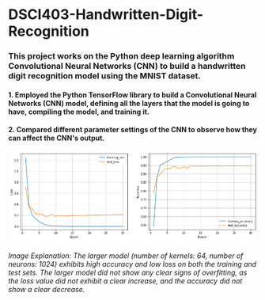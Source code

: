 # DSCI403-Handwritten-Digit-Recognition

### This project works on the Python deep learning algorithm Convolutional Neural Networks (CNN) to build a handwritten digit recognition model using the MNIST dataset.

#### 1. Employed the Python TensorFlow library to build a Convolutional Neural Networks (CNN) model, defining all the layers that the model is going to have, compiling the model, and training it.

#### 2. Compared different parameter settings of the CNN to observe how they can affect the CNN's output.

![image](https://github.com/pingzhang1004/DSCI403-Handwritten-Digit-Recognition/blob/main/CNN_Epoch.png)

###### Image Explanation: The larger model (number of kernels: 64, number of neurons: 1024) exhibits high accuracy and low loss on both the training and test sets. The larger model did not show any clear signs of overfitting, as the loss value did not exhibit a clear increase, and the accuracy did not show a clear decrease.
